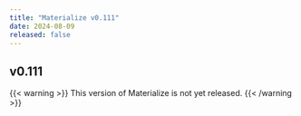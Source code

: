 ```yaml
---
title: "Materialize v0.111"
date: 2024-08-09
released: false
---
```


## v0.111

{{< warning >}}
This version of Materialize is not yet released.
{{< /warning >}}
